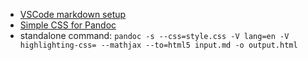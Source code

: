 - [VSCode markdown setup](https://thisdavej.com/build-an-amazing-markdown-editor-using-visual-studio-code-and-pandoc/)
- [Simple CSS for Pandoc](http://benjam.info/panam/)
- standalone command: `pandoc -s --css=style.css -V lang=en -V highlighting-css= --mathjax --to=html5 input.md -o output.html`
